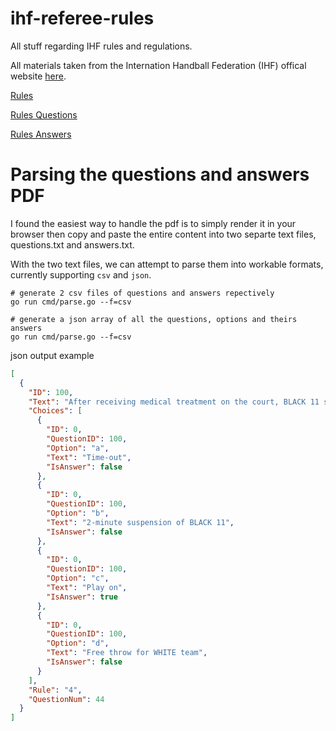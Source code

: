 # ihf-referee-rules
All stuff regarding IHF rules and regulations.

All materials taken from the Internation Handball Federation (IHF) offical website [here](https://www.ihf.info).

[Rules](https://www.ihf.info/sites/default/files/2022-09/09A%20-%20Rules%20of%20the%20Game_Indoor%20Handball_E.pdf)

[Rules Questions](http://images.ihfeducation.ihf.info/File/Get?id=\ContentItems\Files\a\4\a4cb4e7a-c908-4dec-92fb-0348e4bbc05e.pdf)

[Rules Answers](http://images.ihfeducation.ihf.info/File/Get?id=\ContentItems\Files\e\d\edc086d8-0f70-45f4-bf40-1611ed8d8b50.pdf)

# Parsing the questions and answers PDF

I found the easiest way to handle the pdf is to simply render it in your browser then copy and paste the entire content into two separte text files, questions.txt and answers.txt.

With the two text files, we can attempt to parse them into workable formats, currently supporting `csv` and `json`.

```shell
# generate 2 csv files of questions and answers repectively
go run cmd/parse.go --f=csv

# generate a json array of all the questions, options and theirs answers
go run cmd/parse.go --f=csv
```
json output example
```json
[
  {
    "ID": 100,
    "Text": "After receiving medical treatment on the court, BLACK 11 sits on the bench and complains about a decision of the referees. Therefore, he receives his first 2-minute suspension of the match. Following the second attack of BLACK team, BLACK 11 re-enters the court after serving his 2-minute suspension. Correct decision?",
    "Choices": [
      {
        "ID": 0,
        "QuestionID": 100,
        "Option": "a",
        "Text": "Time-out",
        "IsAnswer": false
      },
      {
        "ID": 0,
        "QuestionID": 100,
        "Option": "b",
        "Text": "2-minute suspension of BLACK 11",
        "IsAnswer": false
      },
      {
        "ID": 0,
        "QuestionID": 100,
        "Option": "c",
        "Text": "Play on",
        "IsAnswer": true
      },
      {
        "ID": 0,
        "QuestionID": 100,
        "Option": "d",
        "Text": "Free throw for WHITE team",
        "IsAnswer": false
      }
    ],
    "Rule": "4",
    "QuestionNum": 44
  }
]
```
